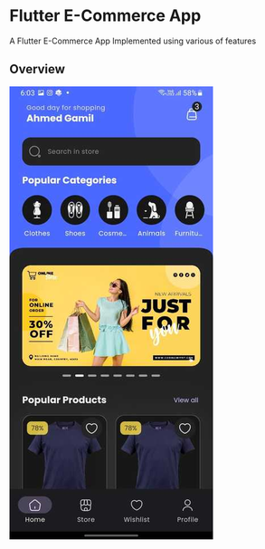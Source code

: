 # Flutter E-Commerce App

A Flutter E-Commerce App Implemented using various of features 

## Overview
![](screenshot/home.jpg)


